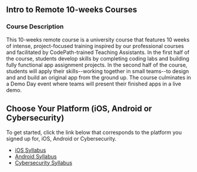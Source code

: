 ## Intro to Remote 10-weeks Courses

### Course Description

This 10-weeks remote course is a university course that features 10 weeks of intense, project-focused training inspired by our professional courses and facilitated by CodePath-trained Teaching Assistants. In the first half of the course, students develop skills by completing coding labs and building fully functional app assignment projects. In the second half of the course, students will apply their skills--working together in small teams--to design and and build an original app from the ground up. The course culminates in a Demo Day event where teams will present their finished apps in a live demo.


## Choose Your Platform (iOS, Android or Cybersecurity)

To get started, click the link below that corresponds to the platform you signed up for, iOS, Android or Cybersecurity.

- [iOS Syllabus](https://courses.codepath.com/snippets/ios_university/syllabus_quarter)
- [Android Syllabus](https://courses.codepath.com/snippets/android_university/syllabus_quarter)
- [Cybersecurity Syllabus](https://courses.codepath.com/snippets/cybersecurity_university/syllabus_quarter)
